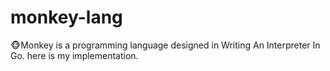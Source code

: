 # monkey-lang
🐵Monkey is a programming language designed in Writing An Interpreter In Go. here is my implementation.
